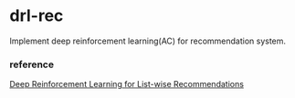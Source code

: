 # drl-rec
Implement deep reinforcement learning(AC) for recommendation system.

### reference
[Deep Reinforcement Learning for List-wise Recommendations](https://arxiv.org/abs/1801.00209)


